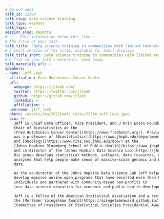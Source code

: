 ```yaml
---
# Do not edit
talk_id: 22304
talk_slug: data-science-training
talk_type: keynote
talk_tags: ~
session_slug: keynote
# ---- Edit information below this line ----
# The title of your talk
talk_title: "Data science training in communities with limited technology resources and opportunities"
# A short version of the title, suitable for small displays
talk_title_short: Data science training in communities with limited resources and opportunities
# A link to your talk's materials, when ready
talk_materials_url: ~
speakers:
- name: Jeff Leek
  affiliation: Fred Hutchinson Cancer Center
  url:
    webpage: https://jtleek.com/
    twitter: https://twitter.com/jtleek
    github: https://github.com/jtleek
    linkedin: ~
    affiliation: ~
  username: jeff_leek
  photo: /assets/img/2022Conf/_talks/22304_jeff-leek.jpeg
  bio: |+
    Jeff is Chief Data Officer, Vice President, and J Orin Edson Foundation
    Chair of Biostatistics at the 
    [Fred Hutchinson Cancer Center](https://www.fredhutch.org/). Previously, he
    was a professor of [Biostatistics](https://www.jhsph.edu/departments/biostatistics/)
    and [Oncology](https://www.rits.onc.jhmi.edu/dbb/) at the 
    [Johns Hopkins Bloomberg School of Public Health](https://www.jhsph.edu/)
    and co-director of the [Johns Hopkins Data Science Lab](https://jhudatascience.org/).
    His group develops statistical methods, software, data resources, and data
    analyses that help people make sense of massive-scale genomic and biomedical
    data. 
    
    As the co-director of the Johns Hopkins Data Science Lab Jeff helped to
    develop massive online open programs that have enrolled more than 8 million
    individuals and partnered with community-based non-profits to 
    [use data science education for economic and public health development](https://magazine.jhsph.edu/2019/data-science-careers-baltimores-underserved-community-members).
    
    Jeff is a Fellow of the American Statistical Association and a recipient of
    the [Mortimer Spiegelman Award](https://spiegelmanaward.github.io/) and
    [Committee of Presidents of Statistical Societies Presidential Award](https://en.wikipedia.org/wiki/COPSS_Presidents%27_Award).

---
```


<!-- ABSTRACT ----
Please write abstract below. You may use simple markdown (links, code style, bold, italics)
-->


